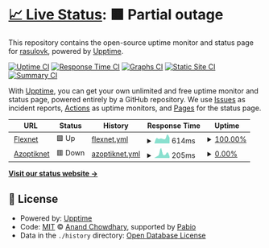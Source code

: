 # [📈 Live Status](https://demo.upptime.js.org): <!--live status--> **🟧 Partial outage**

This repository contains the open-source uptime monitor and status page for [rasulovk](sigmacis.github.io), powered by [Upptime](https://github.com/upptime/upptime).

[![Uptime CI](https://github.com/rasulovk/UpT-mon/workflows/Uptime%20CI/badge.svg)](https://github.com/rasulovk/UpT-mon/actions?query=workflow%3A%22Uptime+CI%22)
[![Response Time CI](https://github.com/rasulovk/UpT-mon/workflows/Response%20Time%20CI/badge.svg)](https://github.com/rasulovk/UpT-mon/actions?query=workflow%3A%22Response+Time+CI%22)
[![Graphs CI](https://github.com/rasulovk/UpT-mon/workflows/Graphs%20CI/badge.svg)](https://github.com/rasulovk/UpT-mon/actions?query=workflow%3A%22Graphs+CI%22)
[![Static Site CI](https://github.com/rasulovk/UpT-mon/workflows/Static%20Site%20CI/badge.svg)](https://github.com/rasulovk/UpT-mon/actions?query=workflow%3A%22Static+Site+CI%22)
[![Summary CI](https://github.com/rasulovk/UpT-mon/workflows/Summary%20CI/badge.svg)](https://github.com/rasulovk/UpT-mon/actions?query=workflow%3A%22Summary+CI%22)

With [Upptime](https://upptime.js.org), you can get your own unlimited and free uptime monitor and status page, powered entirely by a GitHub repository. We use [Issues](https://github.com/rasulovk/UpT-mon/issues) as incident reports, [Actions](https://github.com/rasulovk/UpT-mon/actions) as uptime monitors, and [Pages](https://demo.upptime.js.org) for the status page.

<!--start: status pages-->
<!-- This summary is generated by Upptime (https://github.com/upptime/upptime) -->
<!-- Do not edit this manually, your changes will be overwritten -->
<!-- prettier-ignore -->
| URL | Status | History | Response Time | Uptime |
| --- | ------ | ------- | ------------- | ------ |
| <img alt="" src="https://icons.duckduckgo.com/ip3/flexnet.az.ico" height="13"> [Flexnet](https://flexnet.az) | 🟩 Up | [flexnet.yml](https://github.com/rasulovk/UpT-mon/commits/HEAD/history/flexnet.yml) | <details><summary><img alt="Response time graph" src="./graphs/flexnet/response-time-week.png" height="20"> 614ms</summary><br><a href="https://rasulovk.github.io/UpT-mon/history/flexnet"><img alt="Response time 597" src="https://img.shields.io/endpoint?url=https%3A%2F%2Fraw.githubusercontent.com%2Frasulovk%2FUpT-mon%2FHEAD%2Fapi%2Fflexnet%2Fresponse-time.json"></a><br><a href="https://rasulovk.github.io/UpT-mon/history/flexnet"><img alt="24-hour response time 502" src="https://img.shields.io/endpoint?url=https%3A%2F%2Fraw.githubusercontent.com%2Frasulovk%2FUpT-mon%2FHEAD%2Fapi%2Fflexnet%2Fresponse-time-day.json"></a><br><a href="https://rasulovk.github.io/UpT-mon/history/flexnet"><img alt="7-day response time 614" src="https://img.shields.io/endpoint?url=https%3A%2F%2Fraw.githubusercontent.com%2Frasulovk%2FUpT-mon%2FHEAD%2Fapi%2Fflexnet%2Fresponse-time-week.json"></a><br><a href="https://rasulovk.github.io/UpT-mon/history/flexnet"><img alt="30-day response time 597" src="https://img.shields.io/endpoint?url=https%3A%2F%2Fraw.githubusercontent.com%2Frasulovk%2FUpT-mon%2FHEAD%2Fapi%2Fflexnet%2Fresponse-time-month.json"></a><br><a href="https://rasulovk.github.io/UpT-mon/history/flexnet"><img alt="1-year response time 597" src="https://img.shields.io/endpoint?url=https%3A%2F%2Fraw.githubusercontent.com%2Frasulovk%2FUpT-mon%2FHEAD%2Fapi%2Fflexnet%2Fresponse-time-year.json"></a></details> | <details><summary><a href="https://rasulovk.github.io/UpT-mon/history/flexnet">100.00%</a></summary><a href="https://rasulovk.github.io/UpT-mon/history/flexnet"><img alt="All-time uptime 99.91%" src="https://img.shields.io/endpoint?url=https%3A%2F%2Fraw.githubusercontent.com%2Frasulovk%2FUpT-mon%2FHEAD%2Fapi%2Fflexnet%2Fuptime.json"></a><br><a href="https://rasulovk.github.io/UpT-mon/history/flexnet"><img alt="24-hour uptime 100.00%" src="https://img.shields.io/endpoint?url=https%3A%2F%2Fraw.githubusercontent.com%2Frasulovk%2FUpT-mon%2FHEAD%2Fapi%2Fflexnet%2Fuptime-day.json"></a><br><a href="https://rasulovk.github.io/UpT-mon/history/flexnet"><img alt="7-day uptime 100.00%" src="https://img.shields.io/endpoint?url=https%3A%2F%2Fraw.githubusercontent.com%2Frasulovk%2FUpT-mon%2FHEAD%2Fapi%2Fflexnet%2Fuptime-week.json"></a><br><a href="https://rasulovk.github.io/UpT-mon/history/flexnet"><img alt="30-day uptime 99.91%" src="https://img.shields.io/endpoint?url=https%3A%2F%2Fraw.githubusercontent.com%2Frasulovk%2FUpT-mon%2FHEAD%2Fapi%2Fflexnet%2Fuptime-month.json"></a><br><a href="https://rasulovk.github.io/UpT-mon/history/flexnet"><img alt="1-year uptime 99.91%" src="https://img.shields.io/endpoint?url=https%3A%2F%2Fraw.githubusercontent.com%2Frasulovk%2FUpT-mon%2FHEAD%2Fapi%2Fflexnet%2Fuptime-year.json"></a></details>
| <img alt="" src="https://icons.duckduckgo.com/ip3/azoptiknet.az.ico" height="13"> [Azoptiknet](https://azoptiknet.az/) | 🟥 Down | [azoptiknet.yml](https://github.com/rasulovk/UpT-mon/commits/HEAD/history/azoptiknet.yml) | <details><summary><img alt="Response time graph" src="./graphs/azoptiknet/response-time-week.png" height="20"> 205ms</summary><br><a href="https://rasulovk.github.io/UpT-mon/history/azoptiknet"><img alt="Response time 152" src="https://img.shields.io/endpoint?url=https%3A%2F%2Fraw.githubusercontent.com%2Frasulovk%2FUpT-mon%2FHEAD%2Fapi%2Fazoptiknet%2Fresponse-time.json"></a><br><a href="https://rasulovk.github.io/UpT-mon/history/azoptiknet"><img alt="24-hour response time 150" src="https://img.shields.io/endpoint?url=https%3A%2F%2Fraw.githubusercontent.com%2Frasulovk%2FUpT-mon%2FHEAD%2Fapi%2Fazoptiknet%2Fresponse-time-day.json"></a><br><a href="https://rasulovk.github.io/UpT-mon/history/azoptiknet"><img alt="7-day response time 205" src="https://img.shields.io/endpoint?url=https%3A%2F%2Fraw.githubusercontent.com%2Frasulovk%2FUpT-mon%2FHEAD%2Fapi%2Fazoptiknet%2Fresponse-time-week.json"></a><br><a href="https://rasulovk.github.io/UpT-mon/history/azoptiknet"><img alt="30-day response time 152" src="https://img.shields.io/endpoint?url=https%3A%2F%2Fraw.githubusercontent.com%2Frasulovk%2FUpT-mon%2FHEAD%2Fapi%2Fazoptiknet%2Fresponse-time-month.json"></a><br><a href="https://rasulovk.github.io/UpT-mon/history/azoptiknet"><img alt="1-year response time 152" src="https://img.shields.io/endpoint?url=https%3A%2F%2Fraw.githubusercontent.com%2Frasulovk%2FUpT-mon%2FHEAD%2Fapi%2Fazoptiknet%2Fresponse-time-year.json"></a></details> | <details><summary><a href="https://rasulovk.github.io/UpT-mon/history/azoptiknet">0.00%</a></summary><a href="https://rasulovk.github.io/UpT-mon/history/azoptiknet"><img alt="All-time uptime 0.00%" src="https://img.shields.io/endpoint?url=https%3A%2F%2Fraw.githubusercontent.com%2Frasulovk%2FUpT-mon%2FHEAD%2Fapi%2Fazoptiknet%2Fuptime.json"></a><br><a href="https://rasulovk.github.io/UpT-mon/history/azoptiknet"><img alt="24-hour uptime 0.00%" src="https://img.shields.io/endpoint?url=https%3A%2F%2Fraw.githubusercontent.com%2Frasulovk%2FUpT-mon%2FHEAD%2Fapi%2Fazoptiknet%2Fuptime-day.json"></a><br><a href="https://rasulovk.github.io/UpT-mon/history/azoptiknet"><img alt="7-day uptime 0.00%" src="https://img.shields.io/endpoint?url=https%3A%2F%2Fraw.githubusercontent.com%2Frasulovk%2FUpT-mon%2FHEAD%2Fapi%2Fazoptiknet%2Fuptime-week.json"></a><br><a href="https://rasulovk.github.io/UpT-mon/history/azoptiknet"><img alt="30-day uptime 0.00%" src="https://img.shields.io/endpoint?url=https%3A%2F%2Fraw.githubusercontent.com%2Frasulovk%2FUpT-mon%2FHEAD%2Fapi%2Fazoptiknet%2Fuptime-month.json"></a><br><a href="https://rasulovk.github.io/UpT-mon/history/azoptiknet"><img alt="1-year uptime 0.00%" src="https://img.shields.io/endpoint?url=https%3A%2F%2Fraw.githubusercontent.com%2Frasulovk%2FUpT-mon%2FHEAD%2Fapi%2Fazoptiknet%2Fuptime-year.json"></a></details>

<!--end: status pages-->

[**Visit our status website →**](https://demo.upptime.js.org)

## 📄 License

- Powered by: [Upptime](https://github.com/upptime/upptime)
- Code: [MIT](./LICENSE) © [Anand Chowdhary](https://anandchowdhary.com), supported by [Pabio](https://pabio.com)
- Data in the `./history` directory: [Open Database License](https://opendatacommons.org/licenses/odbl/1-0/)
